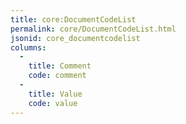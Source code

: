 ```yaml
---
title: core:DocumentCodeList
permalink: core/DocumentCodeList.html
jsonid: core_documentcodelist
columns:
  - 
    title: Comment
    code: comment
  - 
    title: Value
    code: value
---
```

